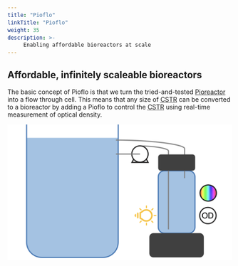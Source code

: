 ```yaml
---
title: "Pioflo"
linkTitle: "Pioflo"
weight: 35
description: >-
     Enabling affordable bioreactors at scale
---
```


## Affordable, infinitely scaleable bioreactors

The basic concept of Pioflo is that we turn the tried-and-tested [Pioreactor](https://pioreactor.com/) into a flow through cell.  This means that any size of <abbr title="completely stirred tank reactor">CSTR</abbr> can be converted to a bioreactor by adding a Pioflo to control the <abbr title="completely stirred tank reactor">CSTR</abbr> using real-time measurement of optical density.

![Pioflo TRL4 Sketch](./Pioflo_v0_01_sketch.png)